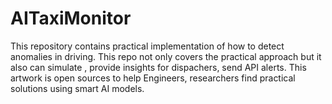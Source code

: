 # AITaxiMonitor
This repository contains practical implementation of how to detect anomalies in driving. This repo not only covers the practical approach but it also can simulate , provide insights for dispachers, send API alerts. This  artwork is open sources to help Engineers, researchers find practical solutions using smart AI models.
